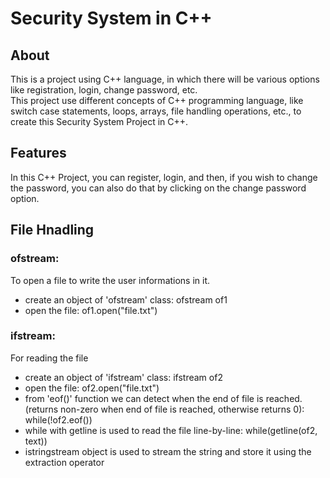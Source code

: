 # Security System in C++
## About
This is a project using C++ language, in which there will be various options like registration, login, change password, etc. <br>
This project use different concepts of C++ programming language, like switch case statements, loops, arrays, file handling operations, etc., to create this Security System Project in C++. <br>

## Features
In this C++ Project, you can register, login, and then, if you wish to change the password, you can also do that by clicking on the change password option.

## File Hnadling 
### ofstream:
To open a file to write the user informations in it.

- create an object of 'ofstream' class:
ofstream of1
- open the file:
of1.open("file.txt")

### ifstream: 
For reading the file

- create an object of 'ifstream' class:
ifstream of2
- open the file:
of2.open("file.txt")
- from 'eof()' function we can detect when the end of file is reached. (returns non-zero when end of file is reached, otherwise returns 0):<br>
while(!of2.eof())
- while with getline is used to read the file line-by-line:
while(getline(of2, text))
- istringstream object is used to stream the string and store it using the extraction operator
